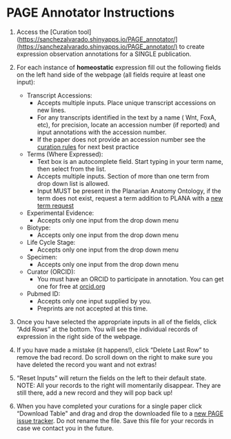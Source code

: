 # PAGE Annotator Instructions

1. Access the [Curation tool](https://sanchezalvarado.shinyapps.io/PAGE_annotator/](https://sanchezalvarado.shinyapps.io/PAGE_annotator/) to create expression observation annotations for a SINGLE publication.
2. For each instance of **homeostatic** expression fill out the following fields on the left hand side of the webpage (all fields require at least one input):
    - Transcript Accessions:  
      -  Accepts multiple inputs. Place unique transcript accessions on new lines.
      -  For any transcripts identified in the text by a name ( Wnt, FoxA, etc), for precision, locate an accession number (if reported) and input annotations with the accession number.  
      -  If the paper does not provide an accession number see the [curation rules](https://github.com/planosphere/PAGE/blob/master/curation_rules.md) for next best practice 
    -  Terms (Where Expressed): 
       -  Text box is an autocomplete field. Start typing in your term name, then select from the list.   
       -  Accepts multiple inputs. Section of more than one term from drop down list is allowed.
       -  Input MUST be present in the Planarian Anatomy Ontology, if the term does not exist, request a term addition to PLANA with a [new term request](https://github.com/obophenotype/planaria-ontology/issues/new?assignees=&labels=&te[…]t.md&title=New+Term+Request%3A+%5B+enter+your+new+name+here+%5D)  
   -  Experimental Evidence:
      -  Accepts only one input from the drop down menu
   -  Biotype:
      -  Accepts only one input from the drop down menu
   -  Life Cycle Stage:
      -  Accepts only one input from the drop down menu
   -  Specimen:
      -  Accepts only one input from the drop down menu
   -  Curator (ORCID):
      -  You must have an ORCID to participate in annotation. You can get one for free at [orcid.org](https://orcid.org/) 
   -  Pubmed ID:
      - Accepts only one input supplied by you. 
      - Preprints are not accepted at this time.     
                       
4. Once you have selected the appropriate inputs in all of the fields, click “Add Rows” at the bottom. You will see the individual records of expression in the right side of the webpage. 
5. If you have made a mistake (it happens!), click “Delete Last Row” to remove the bad record. Do scroll down on the right to make sure you have deleted the record you want and not extras! 
6. “Reset Inputs” will return the fields on the left to their default state. NOTE: All your records to the right will momentarily disappear. They are still there, add a new record and they will pop back up! 
7. When you have completed your curations for a single paper click “Download Table" and drag and drop the downloaded file to a [new PAGE issue tracker](https://github.com/planosphere/PAGE/issues/new?assignees=&labels=&template=submit-gene-expression-observation-curation.md&title=PAGE+curations+for+%5BPMID%5D). Do not rename the file.  Save this file for your records in case we contact you in the future.  





